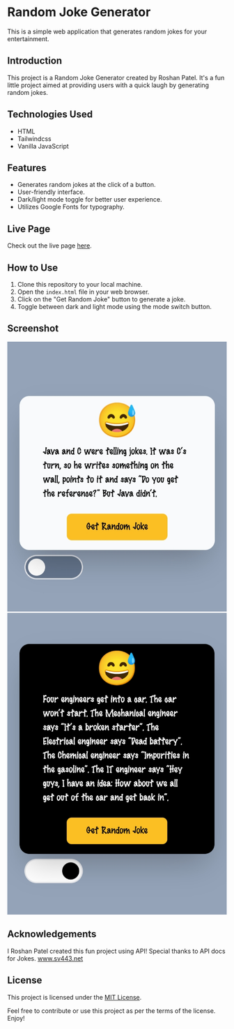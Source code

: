 # Random Joke Generator

This is a simple web application that generates random jokes for your entertainment.

## Introduction

This project is a Random Joke Generator created by Roshan Patel. It's a fun little project aimed at providing users with a quick laugh by generating random jokes.

## Technologies Used

- HTML
- Tailwindcss 
- Vanilla JavaScript

## Features

- Generates random jokes at the click of a button.
- User-friendly interface.
- Dark/light mode toggle for better user experience.
- Utilizes Google Fonts for typography.

## Live Page

Check out the live page [here](https://neptech-roshan.github.io/Random_Joke_Generator/).

## How to Use

1. Clone this repository to your local machine.
2. Open the `index.html` file in your web browser.
3. Click on the "Get Random Joke" button to generate a joke.
4. Toggle between dark and light mode using the mode switch button.

## Screenshot

![Screenshot](screenshots/screenshot1.jpg)
![Screenshot](screenshots/screenshot2.jpg)


## Acknowledgements

I Roshan Patel created this fun project using API!
Special thanks to API docs for Jokes. 
  www.sv443.net

## License

This project is licensed under the [MIT License](license.txt).

Feel free to contribute or use this project as per the terms of the license. Enjoy!
